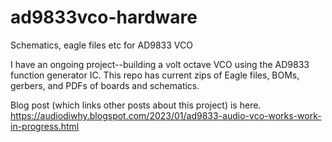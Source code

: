 # ad9833vco-hardware
Schematics, eagle files etc for AD9833 VCO

I have an ongoing project--building a volt octave VCO using the AD9833 function generator IC.  This repo has current zips of Eagle files, BOMs, gerbers, and PDFs of boards and schematics.

Blog post (which links other posts about this project) is here.
https://audiodiwhy.blogspot.com/2023/01/ad9833-audio-vco-works-work-in-progress.html
